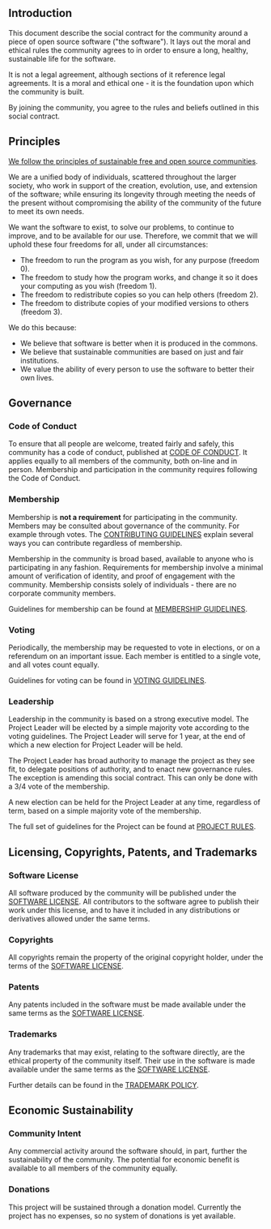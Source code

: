 ## Introduction

This document describe the social contract for the community around a piece of
open source software ("the software"). It lays out the moral and ethical rules
the community agrees to in order to ensure a long, healthy, sustainable life
for the software.

It is not a legal agreement, although sections of it reference legal
agreements. It is a moral and ethical one - it is the foundation upon which the
community is built.

By joining the community, you agree to the rules and beliefs outlined in this
social contract.

## Principles

[We follow the principles of sustainable free and open source
communities](https://sfosc.github.io/principles).

We are a unified body of individuals, scattered throughout the larger society,
who work in support of the creation, evolution, use, and extension of the
software; while ensuring its longevity through meeting the needs of the present
without compromising the ability of the community of the future to meet its own
needs.

We want the software to exist, to solve our problems, to continue to improve,
and to be available for our use. Therefore, we commit that we will uphold
these four freedoms for all, under all circumstances:

  * The freedom to run the program as you wish, for any purpose (freedom 0).
  * The freedom to study how the program works, and change it so it does your computing as you wish (freedom 1).
  * The freedom to redistribute copies so you can help others (freedom 2).
  * The freedom to distribute copies of your modified versions to others (freedom 3).

We do this because:

  * We believe that software is better when it is produced in the commons. 
  * We believe that sustainable communities are based on just and fair institutions.
  * We value the ability of every person to use the software to better their
    own lives.

## Governance

### Code of Conduct

To ensure that all people are welcome, treated fairly and safely, this
community has a code of conduct, published at [CODE OF CONDUCT](https://github.com/sfosc/sfosc/blob/master/CODE_OF_CONDUCT.md). It applies equally to
all members of the community, both on-line and in person. Membership and participation
in the community requires following the Code of Conduct.

### Membership

Membership is **not a requirement** for participating in the community.
Members may be consulted about governance of the community. For example through votes.
The [CONTRIBUTING GUIDELINES](https://github.com/sfosc/sfosc/blob/master/CONTRIBUTING.md)
explain several ways you can contribute regardless of membership.

Membership in the community is broad based, available to anyone who is 
participating in any fashion. Requirements for membership involve a minimal
amount of verification of identity, and proof of engagement with the community.
Membership consists solely of individuals - there are no corporate community
members.

Guidelines for membership can be found at [MEMBERSHIP GUIDELINES](https://github.com/sfosc/sfosc/blob/master/MEMBERSHIP.md).

### Voting

Periodically, the membership may be requested to vote in elections, or on a referendum
on an important issue. Each member is entitled to a single vote, and all votes count
equally.

Guidelines for voting can be found in [VOTING GUIDELINES](https://github.com/sfosc/sfosc/blob/master/VOTING.md).

### Leadership

Leadership in the community is based on a strong executive model. The Project
Leader will be elected by a simple majority vote according to the voting
guidelines. The Project Leader will serve for 1 year, at the end of which a new 
election for Project Leader will be held.

The Project Leader has broad authority to manage the project as they see fit, to
delegate positions of authority, and to enact new governance rules. The
exception is amending this social contract. This can only be done with a 3/4
vote of the membership.

A new election can be held for the Project Leader at any time, regardless of
term, based on a simple majority vote of the membership.

The full set of guidelines for the Project can be found at [PROJECT RULES](https://github.com/sfosc/sfosc/blob/master/RULES.md).

## Licensing, Copyrights, Patents, and Trademarks

### Software License

All software produced by the community will be published under the [SOFTWARE
LICENSE](https://github.com/sfosc/sfosc/blob/master/LICENSE.md). All contributors to the software agree to publish their work under
this license, and to have it included in any distributions or derivatives
allowed under the same terms.

### Copyrights

All copyrights remain the property of the original copyright holder, under the
terms of the [SOFTWARE LICENSE](https://github.com/sfosc/sfosc/blob/master/LICENSE.md).

### Patents

Any patents included in the software must be made available under the same
terms as the [SOFTWARE LICENSE](https://github.com/sfosc/sfosc/blob/master/LICENSE.md).

### Trademarks

Any trademarks that may exist, relating to the software directly, are the
ethical property of the community itself. Their use in the software is made
available under the same terms as the [SOFTWARE LICENSE](https://github.com/sfosc/sfosc/blob/master/LICENSE.md).

Further details can be found in the [TRADEMARK POLICY](https://github.com/sfosc/sfosc/blob/master/TRADEMARK.md).

## Economic Sustainability

### Community Intent

Any commercial activity around the software should, in part, further the
sustainability of the community. The potential for economic benefit is
available to all members of the community equally.

### Donations

This project will be sustained through a donation model. Currently the
project has no expenses, so no system of donations is yet available.

